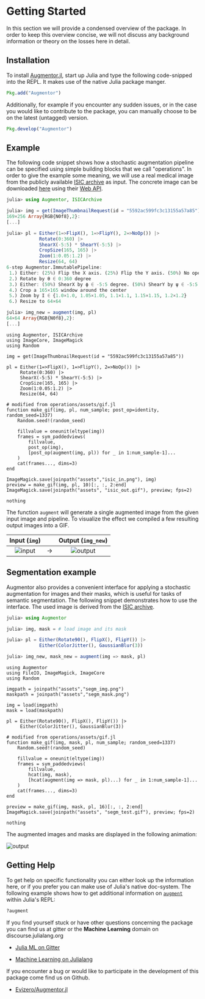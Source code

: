 # Getting Started

In this section we will provide a condensed overview of the
package. In order to keep this overview concise, we will not
discuss any background information or theory on the losses here
in detail.

## Installation

To install
[Augmentor.jl](https://github.com/Evizero/Augmentor.jl), start up
Julia and type the following code-snipped into the REPL. It makes
use of the native Julia package manger.

```julia
Pkg.add("Augmentor")
```

Additionally, for example if you encounter any sudden issues, or
in the case you would like to contribute to the package, you can
manually choose to be on the latest (untagged) version.

```julia
Pkg.develop("Augmentor")
```

## Example

The following code snippet shows how a stochastic augmentation
pipeline can be specified using simple building blocks that we
call "operations". In order to give the example some meaning, we
will use a real medical image from the publicly available [ISIC
archive](https://isic-archive.com/) as input. The concrete image
can be downloaded
[here](https://isic-archive.com/api/v1/image/5592ac599fc3c13155a57a85/thumbnail)
using their [Web API](https://isic-archive.com/api/v1).

```julia
julia> using Augmentor, ISICArchive

julia> img = get(ImageThumbnailRequest(id = "5592ac599fc3c13155a57a85"))
169×256 Array{RGB{N0f8},2}:
[...]

julia> pl = Either(1=>FlipX(), 1=>FlipY(), 2=>NoOp()) |>
            Rotate(0:360) |>
            ShearX(-5:5) * ShearY(-5:5) |>
            CropSize(165, 165) |>
            Zoom(1:0.05:1.2) |>
            Resize(64, 64)
6-step Augmentor.ImmutablePipeline:
 1.) Either: (25%) Flip the X axis. (25%) Flip the Y axis. (50%) No operation.
 2.) Rotate by θ ∈ 0:360 degree
 3.) Either: (50%) ShearX by ϕ ∈ -5:5 degree. (50%) ShearY by ψ ∈ -5:5 degree.
 4.) Crop a 165×165 window around the center
 5.) Zoom by I ∈ {1.0×1.0, 1.05×1.05, 1.1×1.1, 1.15×1.15, 1.2×1.2}
 6.) Resize to 64×64

julia> img_new = augment(img, pl)
64×64 Array{RGB{N0f8},2}:
[...]
```

```@eval
using Augmentor, ISICArchive
using ImageCore, ImageMagick
using Random

img = get(ImageThumbnailRequest(id = "5592ac599fc3c13155a57a85"))

pl = Either(1=>FlipX(), 1=>FlipY(), 2=>NoOp()) |>
     Rotate(0:360) |>
     ShearX(-5:5) * ShearY(-5:5) |>
     CropSize(165, 165) |>
     Zoom(1:0.05:1.2) |>
     Resize(64, 64)

# modified from operations/assets/gif.jl
function make_gif(img, pl, num_sample; post_op=identity, random_seed=1337)
    Random.seed!(random_seed)

    fillvalue = oneunit(eltype(img))
    frames = sym_paddedviews(
        fillvalue,
        post_op(img),
        [post_op(augment(img, pl)) for _ in 1:num_sample-1]...
    )
    cat(frames..., dims=3)
end

ImageMagick.save(joinpath("assets","isic_in.png"), img)
preview = make_gif(img, pl, 10)[:, :, 2:end]
ImageMagick.save(joinpath("assets", "isic_out.gif"), preview; fps=2)

nothing
```

The function `augment` will generate a single augmented image
from the given input image and pipeline. To visualize the effect
we compiled a few resulting output images into a GIF.

Input (`img`)                |   | Output (`img_new`)
:---------------------------:|:-:|:------------------------------:
![input](assets/isic_in.png) | → | ![output](assets/isic_out.gif)

## Segmentation example

Augmentor also provides a convenient interface for applying a stochastic
augmentation for images and their masks, which is useful for tasks of semantic
segmentation. The following snippet demonstrates how to use the interface. The
used image is derived from the [ISIC archive](https://isic-archive.com/).

```julia
julia> using Augmentor

julia> img, mask = # load image and its mask

julia> pl = Either(Rotate90(), FlipX(), FlipY()) |>
            Either(ColorJitter(), GaussianBlur(3))

julia> img_new, mask_new = augment(img => mask, pl)
```

```@eval
using Augmentor
using FileIO, ImageMagick, ImageCore
using Random

imgpath = joinpath("assets","segm_img.png")
maskpath = joinpath("assets","segm_mask.png")

img = load(imgpath)
mask = load(maskpath)

pl = Either(Rotate90(), FlipX(), FlipY()) |>
     Either(ColorJitter(), GaussianBlur(3))

# modified from operations/assets/gif.jl
function make_gif(img, mask, pl, num_sample; random_seed=1337)
    Random.seed!(random_seed)

    fillvalue = oneunit(eltype(img))
    frames = sym_paddedviews(
        fillvalue,
        hcat(img, mask),
        [hcat(augment(img => mask, pl)...) for _ in 1:num_sample-1]...
    )
    cat(frames..., dims=3)
end

preview = make_gif(img, mask, pl, 16)[:, :, 2:end]
ImageMagick.save(joinpath("assets", "segm_test.gif"), preview; fps=2)

nothing
```

The augmented images and masks are displayed in the following animation:

![output](assets/segm_test.gif)

## Getting Help

To get help on specific functionality you can either look up the
information here, or if you prefer you can make use of Julia's
native doc-system. The following example shows how to get
additional information on [`augment`](@ref) within Julia's REPL:

```julia
?augment
```

If you find yourself stuck or have other questions concerning the
package you can find us at gitter or the **Machine Learning**
domain on discourse.julialang.org

- [Julia ML on Gitter](https://gitter.im/JuliaML/chat)

- [Machine Learning on Julialang](https://discourse.julialang.org/c/domain/ML)

If you encounter a bug or would like to participate in the
development of this package come find us on Github.

- [Evizero/Augmentor.jl](https://github.com/Evizero/Augmentor.jl)

